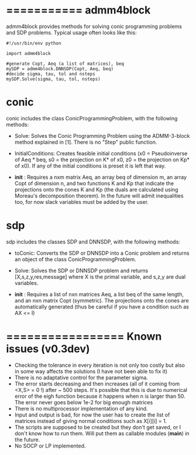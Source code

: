 ===========
admm4block
===========

admm4block provides methods for solving conic programming problems and SDP problems. Typical usage
often looks like this:

    #!/usr/bin/env python

    import admm4block
    
    #generate Copt, Aeq (a list of matrices), beq
    mySDP = admm4block.DNNSDP(Copt, Aeq, beq)
    #decide sigma, tau, tol and nsteps
    mySDP.Solve(sigma, tau, tol, nsteps)

conic
=========

conic includes the class ConicProgrammingProblem, with the following methods:

* Solve: Solves the Conic Programming Problem using the ADMM-3-block method explained in [1]. There is no "Step" public function.

* InitialConditions: Creates feasible initial conditions (x0 = Pseudoinverse of Aeq * beq, s0 = the projection on K* of x0, z0 = the projection on Kp* of x0). If any of the initial conditions is preset it is left that way.

* __init__ : Requires a nxm matrix Aeq, an array beq of dimension m, an array Copt of dimension n, and two functions K and Kp that indicate the projections onto the cones K and Kp (the duals are calculated using Moreau's decomposition theorem). In the future will admit inequalities too, for now slack variables must be added by the user.

sdp
======

sdp includes the classes SDP and DNNSDP, with the following methods:

* toConic: Converts the SDP or DNNSDP into a Conic problem and returns an object of the class ConicProgrammingProblem.

* Solve: Solves the SDP or DNNSDP problem and returns [X,s,z,y,res,message] where X is the primal variable, and s,z,y are dual variables.

* __init__ : Requires a list of nxn matrices Aeq, a list beq of the same length, and an nxn matrix Copt (symmetric). The projections onto the cones are automatically generated (thus be careful if you have a condition such as AX <= I)

=================
Known issues (v0.3dev)
=================

* Checking the tolerance in every iteration is not only too costly but also in some way affects the solutions (I have not been able to fix it)
* There is no adaptative control for the parameter sigma.
* The error starts decreasing and then increases (all of it coming from <X,S> = 0 !) after ~ 500 steps. It's possible that this is due to numerical error of the eigh function because it happens when n is larger than 50. The error never goes below 1e-2 for big enough matrices
* There is no multiprocessor implementation of any kind.
* Input and output is bad, for now the user has to create the list of matrices instead of giving normal conditions such as X[i][i] = 1.
* The scripts are supposed to be created but they don't get saved, or I don't know how to run them. Will put them as callable modules (__main__) in the future.
* No SOCP or LP implemented.
